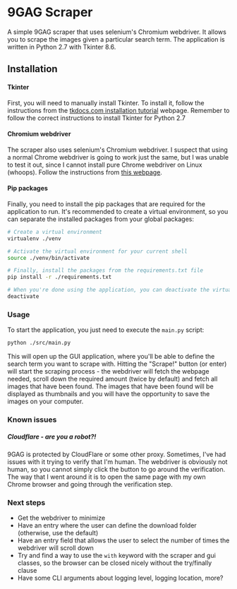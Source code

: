 # 9GAG Scraper

A simple 9GAG scraper that uses selenium's Chromium webdriver. It allows you to scrape the images given a particular
search term. The application is written in Python 2.7 with Tkinter 8.6.

## Installation

#### Tkinter
First, you will need to manually install Tkinter. To install it, follow the instructions from the
[tkdocs.com installation tutorial](https://tkdocs.com/tutorial/install.html) webpage. Remember to follow the correct
instructions to install Tkinter for Python 2.7

#### Chromium webdriver

The scraper also uses selenium's Chromium webdriver. I suspect that using a normal Chrome webdriver is going to work
just the same, but I was unable to test it out, since I cannot install pure Chrome webdriver on Linux (whoops). Follow
the instructions from [this webpage](https://chromedriver.chromium.org/getting-started).

#### Pip packages

Finally, you need to install the pip packages that are required for the application to run. It's recommended to create
a virtual environment, so you can separate the installed packages from your global packages:

```bash
# Create a virtual environment
virtualenv ./venv

# Activate the virtual environment for your current shell
source ./venv/bin/activate

# Finally, install the packages from the requirements.txt file
pip install -r ./requirements.txt

# When you're done using the application, you can deactivate the virtual environment
deactivate
```

### Usage

To start the application, you just need to execute the `main.py` script:

```bash
python ./src/main.py
```

This will open up the GUI application, where you'll be able to define the search term you want to scrape with. Hitting
the "Scrape!" button (or enter) will start the scraping process - the webdriver will fetch the webpage needed, scroll
down the required amount (twice by default) and fetch all images that have been found. The images that have been found
will be displayed as thumbnails and you will have the opportunity to save the images on your computer.

### Known issues

##### Cloudflare - are you a robot?!

9GAG is protected by CloudFlare or some other proxy. Sometimes, I've had issues with it trying to verify that I'm human.
The webdriver is obviously not human, so you cannot simply click the button to go around the verification. The way that
I went around it is to open the same page with my own Chrome browser and going through the verification step.

### Next steps

- Get the webdriver to minimize
- Have an entry where the user can define the download folder (otherwise, use the default)
- Have an entry field that allows the user to select the number of times the webdriver will scroll down
- Try and find a way to use the `with` keyword with the scraper and gui classes, so the browser can be closed
  nicely without the try/finally clause
- Have some CLI arguments about logging level, logging location, more?
